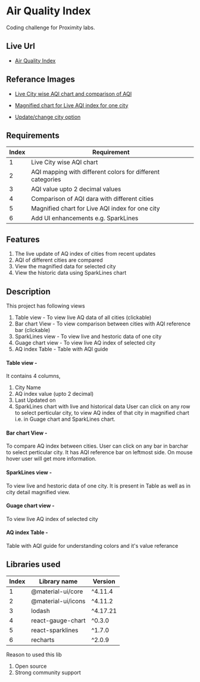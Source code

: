 # Air Quality Index

Coding challenge for Proximity labs.

## Live Url
- [Air Quality Index](https://airqualityindex-yuvi.web.app/)

## Referance Images
- [Live City wise AQI chart and comparison of AQI](1.jpg)

- [Magnified chart for Live AQI index for one city](2.jpg)

- [Update/change city option](3.jpg)

## Requirements

| Index |                         Requirement                         |
| ----- | ----------------------------------------------------------- |
| 1     | Live City wise AQI chart                                    |
| 2     | AQI mapping with different colors for different categories  |
| 3     | AQI value upto 2 decimal values                             |
| 4     | Comparison of AQI dara with different cities                |
| 5     | Magnified chart for Live AQI index for one city             |
| 6     | Add UI enhancements e.g. SparkLines                         |

## Features
1. The live update of AQ index of cities from recent updates
2. AQI of different cities are compared 
3. View the magnified data for selected city
4. View the historic data using SparkLines chart

## Description
This project has following views
1. Table view - To view live AQ data of all cities (clickable)
2. Bar chart View - To view comparison between cities with AQI reference bar (clickable)
3. SparkLines view - To view live and hestoric data of one city
4. Guage chart view - To view live AQ index of selected city
5. AQ index Table - Table with AQI guide

#### Table view - 
It contains 4 columns,
1. City Name
2. AQ index value (upto 2 decimal)
3. Last Updated on
4. SparkLines chart with live and historical data
User can click on any row to select perticular city, to view AQ index of that city in magnified chart i.e. in Guage chart and SparkLines chart.

#### Bar chart View - 
To compare AQ index between cities.
User can click on any bar in barchar to select perticular city.
It has AQI reference bar on leftmost side.
On mouse hover user will get more information.

#### SparkLines view - 
To view live and hestoric data of one city.
It is present in Table as well as in city detail magnified view.

#### Guage chart view -
To view live AQ index of selected city

#### AQ index Table - 
Table with AQI guide for understanding colors and it's value referance


## Libraries used

| Index |    Library name    |  Version  |
| ----- | ------------------ | --------- |
| 1     | @material-ui/core  | ^4.11.4   |
| 2     | @material-ui/icons | ^4.11.2   |
| 3     | lodash             | ^4.17.21  |
| 4     | react-gauge-chart  | ^0.3.0    |
| 5     | react-sparklines   | ^1.7.0    |
| 6     | recharts           | ^2.0.9    |.

Reason to used this lib 
1. Open source
2. Strong community support
